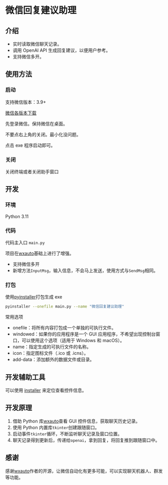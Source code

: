# 微信回复建议助理

## 介绍

- 实时读取微信聊天记录。
- 调用 OpenAI API 生成回复建议，以便用户参考。
- 支持微信多开。

## 使用方法

### 启动

支持微信版本：3.9+

[微信各版本下载](https://github.com/tom-snow/wechat-windows-versions/releases)

先登录微信。保持微信在桌面。

不要点右上角的关闭。最小化没问题。

点击 exe 程序启动即可。

### 关闭

关闭终端或者关闭助手窗口

## 开发

### 环境

Python 3.11

### 代码

代码主入口 `main.py`

项目在[wxauto](https://github.com/cluic/wxauto)基础上进行了增强。

- 支持微信多开
- 新增方法`InputMsg`，输入信息，不会马上发送，使用方式与`SendMsg`相同。

### 打包

使用[pyinstaller](https://github.com/pyinstaller/pyinstaller)打包生成 exe

```bash
pyinstaller --onefile main.py --name "微信回复建议助理"
```

常用选项

- onefile：将所有内容打包成一个单独的可执行文件。
- windowed：如果你的应用程序是一个 GUI 应用程序，不希望出现控制台窗口，可以使用这个选项（适用于 Windows 和 macOS）。
- name：指定生成的可执行文件的名称。
- icon：指定图标文件（.ico 或 .icns）。
- add-data：添加额外的数据文件或目录。

## 开发辅助工具

可以使用 [installer](https://github.com/yinkaisheng/Python-UIAutomation-for-Windows/tree/master/inspect) 来定位查看控件信息。

## 开发原理

1. 借助 Python 库[wxauto](https://github.com/cluic/wxauto)查看 GUI 控件信息，获取聊天历史记录。
2. 使用 Python 内置库`tkinter`创建跟随窗口。
3. 启动事件`tkinter`循环，不断监听聊天记录及窗口位置。
4. 聊天记录得到更新后，传递给`openai`，拿到回复，将回复推到跟随窗口中。

## 感谢

感谢[wxauto](https://github.com/cluic/wxauto)作者的开源，让微信自动化有更多可能，可以实现聊天机器人、群发等功能。
